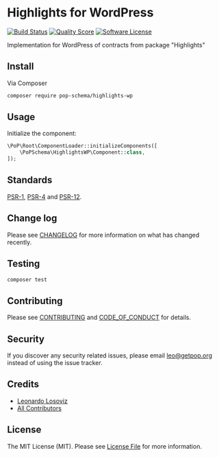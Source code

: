 # Highlights for WordPress

[![Build Status][ico-travis]][link-travis]
[![Quality Score][ico-code-quality]][link-code-quality]
[![Software License][ico-license]](LICENSE.md)

<!--
[![Latest Version on Packagist][ico-version]][link-packagist]
[![Coverage Status][ico-scrutinizer]][link-scrutinizer]
[![Total Downloads][ico-downloads]][link-downloads]
-->

Implementation for WordPress of contracts from package "Highlights"

## Install

Via Composer

``` bash
composer require pop-schema/highlights-wp
```

## Usage

Initialize the component:

``` php
\PoP\Root\ComponentLoader::initializeComponents([
    \PoPSchema\HighlightsWP\Component::class,
]);
```

## Standards

[PSR-1](https://www.php-fig.org/psr/psr-1), [PSR-4](https://www.php-fig.org/psr/psr-4) and [PSR-12](https://www.php-fig.org/psr/psr-12).

## Change log

Please see [CHANGELOG](CHANGELOG.md) for more information on what has changed recently.

## Testing

``` bash
composer test
```

## Contributing

Please see [CONTRIBUTING](CONTRIBUTING.md) and [CODE_OF_CONDUCT](CODE_OF_CONDUCT.md) for details.

## Security

If you discover any security related issues, please email leo@getpop.org instead of using the issue tracker.

## Credits

- [Leonardo Losoviz][link-author]
- [All Contributors][link-contributors]

## License

The MIT License (MIT). Please see [License File](LICENSE.md) for more information.

[ico-version]: https://img.shields.io/packagist/v/pop-schema/highlights-wp.svg?style=flat-square
[ico-license]: https://img.shields.io/badge/license-MIT-brightgreen.svg?style=flat-square
[ico-travis]: https://img.shields.io/travis/pop-schema/highlights-wp/master.svg?style=flat-square
[ico-scrutinizer]: https://img.shields.io/scrutinizer/coverage/g/pop-schema/highlights-wp.svg?style=flat-square
[ico-code-quality]: https://img.shields.io/scrutinizer/g/pop-schema/highlights-wp.svg?style=flat-square
[ico-downloads]: https://img.shields.io/packagist/dt/pop-schema/highlights-wp.svg?style=flat-square

[link-packagist]: https://packagist.org/packages/pop-schema/highlights-wp
[link-travis]: https://travis-ci.org/pop-schema/highlights-wp
[link-scrutinizer]: https://scrutinizer-ci.com/g/pop-schema/highlights-wp/code-structure
[link-code-quality]: https://scrutinizer-ci.com/g/pop-schema/highlights-wp
[link-downloads]: https://packagist.org/packages/pop-schema/highlights-wp
[link-author]: https://github.com/leoloso
[link-contributors]: ../../contributors
